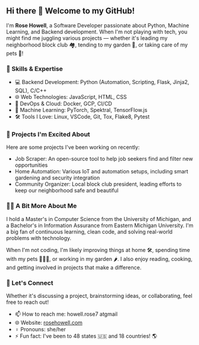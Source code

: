 ## Hi there 👋 Welcome to my GitHub!

I'm __Rose Howell__, a Software Developer passionate about Python, Machine Learning, and Backend development. When I'm not playing with tech, you might find me juggling various projects — whether it's leading my neighborhood block club 🏘️, tending to my garden 🌱, or taking care of my pets 🐾!


### 🔧 Skills & Expertise

- 💻 Backend Development: Python (Automation, Scripting, Flask, Jinja2, SQL), C/C++
- 🌐 Web Technologies: JavaScript, HTML, CSS
- 🚀 DevOps & Cloud: Docker, GCP, CI/CD
- 🤖 Machine Learning: PyTorch, Spektral, TensorFlow.js
- 🛠️ Tools I Love: Linux, VSCode, Git, Tox, Flake8, Pytest


### 🌟 Projects I'm Excited About

Here are some projects I've been working on recently:

- Job Scraper: An open-source tool to help job seekers find and filter new opportunities
- Home Automation: Various IoT and automation setups, including smart gardening and security integration
- Community Organizer: Local block club president, leading efforts to keep our neighborhood safe and beautiful


### 👩‍💻 A Bit More About Me

I hold a Master's in Computer Science from the University of Michigan, and a Bachelor's in Information Assurance from Eastern Michigan University. I'm a big fan of continuous learning, clean code, and solving real-world problems with technology.

When I'm not coding, I'm likely improving things at home 🛠️, spending time with my pets 🐶🐱🐔, or working in my garden 🌶️. I also enjoy reading, cooking, and getting involved in projects that make a difference.


### 💬 Let's Connect

Whether it's discussing a project, brainstorming ideas, or collaborating, feel free to reach out!

- 📫 How to reach me: howell.rose7 atgmail
- 🌐 Website: [rosehowell.com](https://rosehowell.com)
- ♀️ Pronouns: she/her
- ⚡ Fun fact: I've been to 48 states 🇺🇸 and 18 countries! 🌎

<!--
**rhowell7/rhowell7** is a ✨ _special_ ✨ repository because its `README.md` (this file) appears on your GitHub profile.

Here are some ideas to get you started:

- 🔭 I’m currently working on ...
- 🌱 I’m currently learning ...
- 👯 I’m looking to collaborate on ...
- 🤔 I’m looking for help with ...
- 💬 Ask me about ...
- 📫 How to reach me: ...
- 😄 Pronouns: ...
- ⚡ Fun fact: ...

-->
